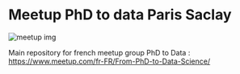 # Meetup PhD to data Paris Saclay

![meetup img](https://secure.meetupstatic.com/photos/event/1/e/c/d/600_486847885.jpeg)

Main repository for french meetup group PhD to Data :  
https://www.meetup.com/fr-FR/From-PhD-to-Data-Science/
